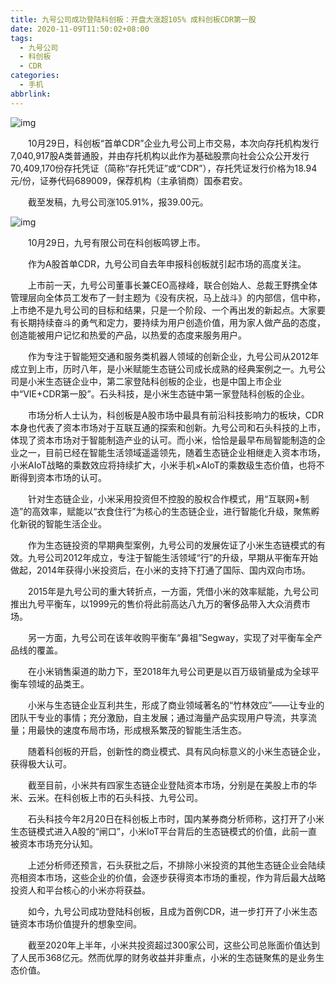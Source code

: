 ```yaml
---
title: 九号公司成功登陆科创板：开盘大涨超105% 成科创板CDR第一股
date: 2020-11-09T11:50:02+08:00
tags:
  - 九号公司
  - 科创板
  - CDR
categories:
  - 手机
abbrlink:
---
```


![img](https://cdn.jsdelivr.net/gh/yakeing/Documentation@main/Hexo/images/5ed4-kcaeqzx9902234.jpg)

　　10月29日，科创板“首单CDR”企业九号公司上市交易，本次向存托机构发行7,040,917股A类普通股，并由存托机构以此作为基础股票向社会公众公开发行70,409,170份存托凭证（简称“存托凭证”或“CDR”），存托凭证发行价格为18.94元/份，证券代码689009，保荐机构（主承销商）国泰君安。

　　截至发稿，九号公司涨105.91%，报39.00元。

![img](https://cdn.jsdelivr.net/gh/yakeing/Documentation@main/Hexo/images/9f50-kcaeqzx9902323.jpg)

　　10月29日，九号有限公司在科创板鸣锣上市。

　　作为A股首单CDR，九号公司自去年申报科创板就引起市场的高度关注。

　　上市前一天，九号公司董事长兼CEO高禄峰，联合创始人、总裁王野携全体管理层向全体员工发布了一封主题为《没有庆祝，马上战斗》的内部信，信中称，上市绝不是九号公司的目标和结果，只是一个阶段、一个再出发的新起点。大家要有长期持续奋斗的勇气和定力，要持续为用户创造价值，用为家人做产品的态度，创造能被用户记忆和热爱的产品，以热爱的态度来服务用户。

　　作为专注于智能短交通和服务类机器人领域的创新企业，九号公司从2012年成立到上市，历时八年，是小米赋能生态链公司成长成熟的经典案例之一。九号公司是小米生态链企业中，第二家登陆科创板的企业，也是中国上市企业中“VIE+CDR第一股”。石头科技，是小米生态链中第一家登陆科创板的企业。

　　市场分析人士认为，科创板是A股市场中最具有前沿科技影响力的板块，CDR本身也代表了资本市场对于互联互通的探索和创新。九号公司和石头科技的上市，体现了资本市场对于智能制造产业的认可。而小米，恰恰是最早布局智能制造的企业之一，目前已经在智能生活领域遥遥领先，随着生态链企业相继走入资本市场，小米AIoT战略的乘数效应将持续扩大，小米手机×AIoT的乘数级生态价值，也将不断得到资本市场的认可。

　　针对生态链企业，小米采用投资但不控股的股权合作模式，用“互联网+制造”的高效率，赋能以“衣食住行”为核心的生态链企业，进行智能化升级，聚焦孵化新锐的智能生活企业。

　　作为生态链投资的早期典型案例，九号公司的发展佐证了小米生态链模式的有效。九号公司2012年成立，专注于智能生活领域“行”的升级，早期从平衡车开始做起，2014年获得小米投资后，在小米的支持下打通了国际、国内双向市场。

　　2015年是九号公司的重大转折点，一方面，凭借小米的效率赋能，九号公司推出九号平衡车，以1999元的售价将此前高达八九万的奢侈品带入大众消费市场。

　　另一方面，九号公司在该年收购平衡车“鼻祖”Segway，实现了对平衡车全产品线的覆盖。

　　在小米销售渠道的助力下，至2018年九号公司更是以百万级销量成为全球平衡车领域的品类王。

　　小米与生态链企业互利共生，形成了商业领域著名的“竹林效应”——让专业的团队干专业的事情；充分激励，自主发展；通过海量产品实现用户导流，共享流量；用最快的速度布局市场，形成根系繁茂的智能生活生态。

　　随着科创板的开启，创新性的商业模式、具有风向标意义的小米生态链企业，获得极大认可。

　　截至目前，小米共有四家生态链企业登陆资本市场，分别是在美股上市的华米、云米。在科创板上市的石头科技、九号公司。

　　石头科技今年2月20日在科创板上市时，国内某券商分析师称，这打开了小米生态链模式进入A股的“闸口”，小米IoT平台背后的生态链模式的价值，此前一直被资本市场充分认知。

　　上述分析师还预言，石头获批之后，不排除小米投资的其他生态链企业会陆续亮相资本市场，这些企业的价值，会逐步获得资本市场的重视，作为背后最大战略投资人和平台核心的小米亦将获益。

　　如今，九号公司成功登陆科创板，且成为首例CDR，进一步打开了小米生态链资本市场价值提升的想象空间。

　　截至2020年上半年，小米共投资超过300家公司，这些公司总账面价值达到了人民币368亿元。然而优厚的财务收益并非重点，小米的生态链聚焦的是业务生态价值。